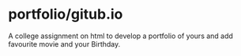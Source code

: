 # portfolio/gitub.io
A college assignment on html to develop a portfolio of yours and add favourite movie and your Birthday.

